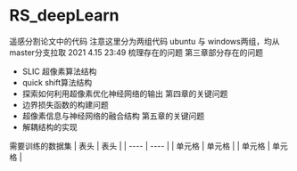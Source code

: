 # RS_deepLearn
遥感分割论文中的代码
注意这里分为两组代码 ubuntu 与 windows两组，均从master分支拉取
2021 4.15 23:49
梳理存在的问题
第三章部分存在的问题
+ SLIC 超像素算法结构
+ quick shift算法结构
+ 探索如何利用超像素优化神经网络的输出
第四章的关键问题
+ 边界损失函数的构建问题
+ 超像素信息与神经网络的融合结构
第五章的关键问题
+ 解耦结构的实现

需要训练的数据集
|  表头   | 表头  |
|  ----  | ----  |
| 单元格  | 单元格 |
| 单元格  | 单元格 |
